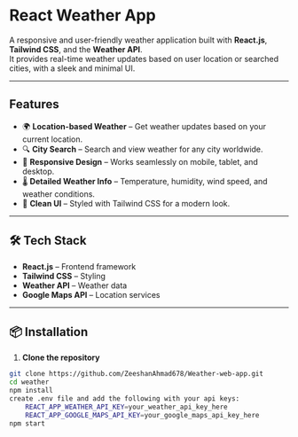 #  React Weather App

A responsive and user-friendly weather application built with **React.js**, **Tailwind CSS**, and the **Weather API**.  
It provides real-time weather updates based on user location or searched cities, with a sleek and minimal UI.

---

##  Features
- 🌍 **Location-based Weather** – Get weather updates based on your current location.
- 🔍 **City Search** – Search and view weather for any city worldwide.
- 📱 **Responsive Design** – Works seamlessly on mobile, tablet, and desktop.
- 🌡 **Detailed Weather Info** – Temperature, humidity, wind speed, and weather conditions.
- 🎨 **Clean UI** – Styled with Tailwind CSS for a modern look.

---

## 🛠 Tech Stack
- **React.js** – Frontend framework
- **Tailwind CSS** – Styling
- **Weather API** – Weather data
- **Google Maps API** – Location services

---

## 📦 Installation

1. **Clone the repository**
```bash
git clone https://github.com/ZeeshanAhmad678/Weather-web-app.git
cd weather
npm install
create .env file and add the following with your api keys:
    REACT_APP_WEATHER_API_KEY=your_weather_api_key_here
    REACT_APP_GOOGLE_MAPS_API_KEY=your_google_maps_api_key_here
npm start
